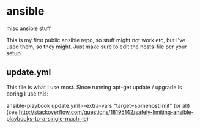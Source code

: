 # ansible
misc ansible stuff

This is my first public ansible repo, so stuff might not work etc, but I've used them, so they might. Just make sure to edit the hosts-file per your setup.

## update.yml
This file is what I use most. Since running apt-get update / upgrade is boring I use this:

ansible-playbook update.yml --extra-vars "target=somehostlimit" (or all) (see http://stackoverflow.com/questions/18195142/safely-limiting-ansible-playbooks-to-a-single-machine)

